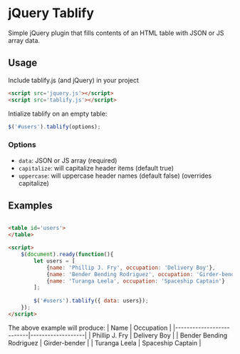 # jQuery Tablify

Simple jQuery plugin that fills contents of an HTML table with JSON or JS array data. 

## Usage

Include tablify.js (and jQuery) in your project 
```html
<script src='jquery.js'></script>
<script src='tablify.js'></script>
```

Intialize tablify on an empty table:

```js
$('#users').tablify(options);
```

### Options
 - `data`: JSON or JS array (required)
 - `capitalize`: will capitalize header items (default true)
 - `uppercase`: will uppercase header names (default false) (overrides capitalize)


## Examples
```html

<table id='users'>
</table>

<script> 
    $(document).ready(function(){
        let users = [
            {name: 'Phillip J. Fry', occupation: 'Delivery Boy'}, 
            {name: 'Bender Bending Rodriguez', occupation: 'Girder-bender'}, 
            {name: 'Turanga Leela', occupation: 'Spaceship Captain'}
        ];
        
        $('#users').tablify({ data: users});
    });
</script>
```

The above example will produce:
| Name                     | Occupation        |
|--------------------------|-------------------|
| Phillip J. Fry           | Delivery Boy      |
| Bender Bending Rodriguez | Girder-bender     |
| Turanga Leela            | Spaceship Captain |


